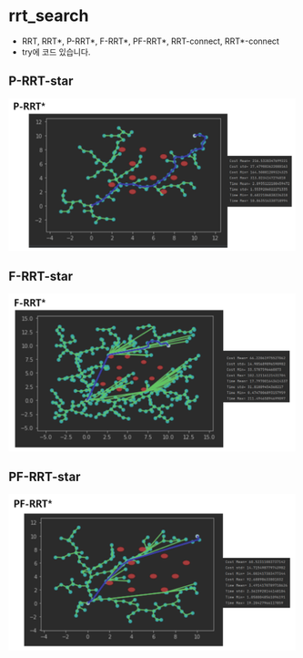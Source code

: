 # rrt_search
* RRT, RRT*, P-RRT*, F-RRT*, PF-RRT*, RRT-connect, RRT*-connect
* try에 코드 있습니다.


## P-RRT-star
![P-RRT 시뮬레이션](P-RRT-STAR.png)

## F-RRT-star
![F-RRT 시뮬레이션](F-RRT-STAR.png)

## PF-RRT-star
![PF-RRT 시뮬레이션](PF-RRT-STAR.png)
